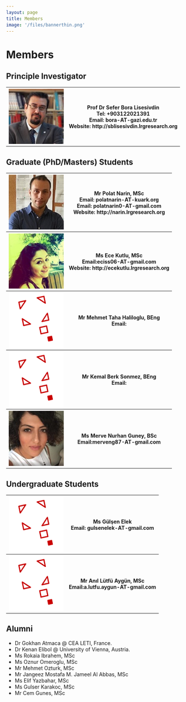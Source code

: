 ```yaml
---
layout: page
title: Members
image: '/files/bannerthin.png'
---
```


# Members

## Principle Investigator
<table>
<tr><th><img src="files/members/bora.jpg"></th><th>Prof Dr Sefer Bora Lisesivdin<br>Tel: +903122021391<br>Email: bora-AT-gazi.edu.tr<br>Website: http://sblisesivdin.lrgresearch.org</th></tr></table>

## Graduate (PhD/Masters) Students
<table>
<tr><th><img src="files/members/polat-1.jpg"></th><th>Mr Polat Narin, MSc<br>Email: polatnarin-AT-kuark.org<br>Email: polatnarin0-AT-gmail.com<br>Website: http://narin.lrgresearch.org</th></tr>
<tr><th><img src="files/members/ece.jpg"></th><th>Ms Ece Kutlu, MSc<br>Email:eciss06-AT-gmail.com<br>Website: http://ecekutlu.lrgresearch.org</th></tr>
<tr><th><img src="files/members/nopic.png"></th><th>Mr Mehmet Taha Haliloglu, BEng<br>Email:</th></tr>
<tr><th><img src="files/members/nopic.png"></th><th>Mr Kemal Berk Sonmez, BEng<br>Email:</th></tr>
<tr><th><img src="files/members/merve.jpg"></th><th>Ms Merve Nurhan Guney, BSc<br>Email:merveng87-AT-gmail.com</th></tr>
</table>

## Undergraduate Students
<table>
<tr><th><img src="files/members/nopic.png"></th><th>Ms Gülşen Elek<br>Email: gulsenelek-AT-gmail.com</th></tr>
<tr><th><img src="files/members/nopic.png"></th><th>Mr Anıl Lütfü Aygün, MSc<br>Email:a.lutfu.aygun-AT-gmail.com</th></tr>
</table>

## Alumni

* Dr Gokhan Atmaca @ CEA LETI, France.
* Dr Kenan Elibol @ University of Vienna, Austria.
* Ms Rokaia Ibrahem, MSc
* Ms Oznur Omeroglu, MSc
* Mr Mehmet Ozturk, MSc
* Mr Jangeez Mostafa M. Jameel Al Abbas, MSc
* Ms Elif Yazbahar, MSc
* Ms Gulser Karakoc, MSc
* Mr Cem Gunes, MSc
